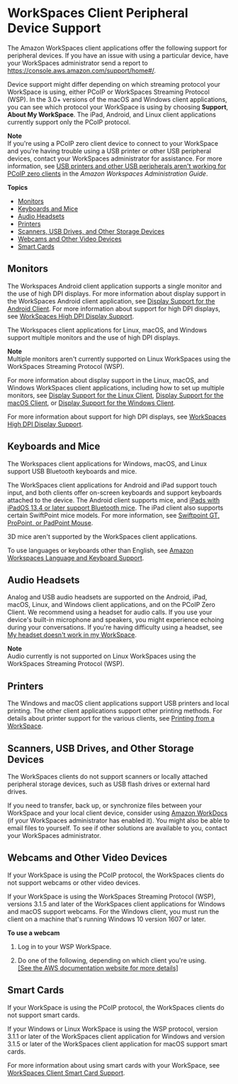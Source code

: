 # WorkSpaces Client Peripheral Device Support<a name="peripheral_devices"></a>

The Amazon WorkSpaces client applications offer the following support for peripheral devices\. If you have an issue with using a particular device, have your WorkSpaces administrator send a report to [https://console\.aws\.amazon\.com/support/home\#/](https://console.aws.amazon.com/support/home#/)\.

Device support might differ depending on which streaming protocol your WorkSpace is using, either PCoIP or WorkSpaces Streaming Protocol \(WSP\)\. In the 3\.0\+ versions of the macOS and Windows client applications, you can see which protocol your WorkSpace is using by choosing **Support**, **About My WorkSpace**\. The iPad, Android, and Linux client applications currently support only the PCoIP protocol\.

**Note**  
If you're using a PCoIP zero client device to connect to your WorkSpace and you're having trouble using a USB printer or other USB peripheral devices, contact your WorkSpaces administrator for assistance\. For more information, see [ USB printers and other USB peripherals aren't working for PCoIP zero clients](https://docs.aws.amazon.com/workspaces/latest/adminguide/amazon-workspaces-troubleshooting.html#pcoip_zero_client_usb) in the *Amazon Workspaces Administration Guide*\.

**Topics**
+ [Monitors](#devices-monitors)
+ [Keyboards and Mice](#devices-input)
+ [Audio Headsets](#devices-audio)
+ [Printers](#devices-printers)
+ [Scanners, USB Drives, and Other Storage Devices](#devices-storage)
+ [Webcams and Other Video Devices](#devices-webcams)
+ [Smart Cards](#devices-smart-cards)

## Monitors<a name="devices-monitors"></a>

The Workspaces Android client application supports a single monitor and the use of high DPI displays\. For more information about display support in the WorkSpaces Android client application, see [Display Support for the Android Client](amazon-workspaces-android-client.md#android_display_support)\. For more information about support for high DPI displays, see [WorkSpaces High DPI Display Support](high_dpi_support.md)\.

The Workspaces client applications for Linux, macOS, and Windows support multiple monitors and the use of high DPI displays\.

**Note**  
Multiple monitors aren't currently supported on Linux WorkSpaces using the WorkSpaces Streaming Protocol \(WSP\)\.

For more information about display support in the Linux, macOS, and Windows WorkSpaces client applications, including how to set up multiple monitors, see [Display Support for the Linux Client](amazon-workspaces-linux-client.md#linux-display-support), [Display Support for the macOS Client](amazon-workspaces-osx-client.md#osx-display-support), or [Display Support for the Windows Client](amazon-workspaces-windows-client.md#windows-display-support)\.

For more information about support for high DPI displays, see [WorkSpaces High DPI Display Support](high_dpi_support.md)\.

## Keyboards and Mice<a name="devices-input"></a>

The Workspaces client applications for Windows, macOS, and Linux support USB Bluetooth keyboards and mice\.

The WorkSpaces client applications for Android and iPad support touch input, and both clients offer on\-screen keyboards and support keyboards attached to the device\. The Android client supports mice, and [ iPads with iPadOS 13\.4 or later support Bluetooth mice](https://support.apple.com/HT211008)\. The iPad client also supports certain SwiftPoint mice models\. For more information, see [Swiftpoint GT, ProPoint, or PadPoint Mouse](amazon-workspaces-ipad-client.md#ipad_gt_mouse)\.

3D mice aren't supported by the WorkSpaces client applications\.

To use languages or keyboards other than English, see [Amazon Workspaces Language and Keyboard Support](language_keyboard.md)\. 

## Audio Headsets<a name="devices-audio"></a>

Analog and USB audio headsets are supported on the Android, iPad, macOS, Linux, and Windows client applications, and on the PCoIP Zero Client\. We recommend using a headset for audio calls\. If you use your device's built\-in microphone and speakers, you might experience echoing during your conversations\. If you're having difficulty using a headset, see [My headset doesn't work in my WorkSpace](client_troubleshooting.md#headset_problems)\.

**Note**  
Audio currently is not supported on Linux WorkSpaces using the WorkSpaces Streaming Protocol \(WSP\)\.

## Printers<a name="devices-printers"></a>

The Windows and macOS client applications support USB printers and local printing\. The other client applications support other printing methods\. For details about printer support for the various clients, see [Printing from a WorkSpace](printing.md)\.

## Scanners, USB Drives, and Other Storage Devices<a name="devices-storage"></a>

The WorkSpaces clients do not support scanners or locally attached peripheral storage devices, such as USB flash drives or external hard drives\.

If you need to transfer, back up, or synchronize files between your WorkSpace and your local client device, consider using [Amazon WorkDocs](workspaces-user-getting-started.md#workdocs-integration) \(if your WorkSpaces administrator has enabled it\)\. You might also be able to email files to yourself\. To see if other solutions are available to you, contact your WorkSpaces administrator\. 

## Webcams and Other Video Devices<a name="devices-webcams"></a>

If your WorkSpace is using the PCoIP protocol, the WorkSpaces clients do not support webcams or other video devices\.

If your WorkSpace is using the WorkSpaces Streaming Protocol \(WSP\), versions 3\.1\.5 and later of the WorkSpaces client applications for Windows and macOS support webcams\. For the Windows client, you must run the client on a machine that's running Windows 10 version 1607 or later\.

**To use a webcam**

1. Log in to your WSP WorkSpace\.

1. Do one of the following, depending on which client you're using\.    
[\[See the AWS documentation website for more details\]](http://docs.aws.amazon.com/workspaces/latest/userguide/peripheral_devices.html)

## Smart Cards<a name="devices-smart-cards"></a>

If your WorkSpace is using the PCoIP protocol, the WorkSpaces clients do not support smart cards\. 

If your Windows or Linux WorkSpace is using the WSP protocol, version 3\.1\.1 or later of the WorkSpaces client application for Windows and version 3\.1\.5 or later of the WorkSpaces client application for macOS support smart cards\.

For more information about using smart cards with your WorkSpace, see [WorkSpaces Client Smart Card Support](smart_card_support.md)\.